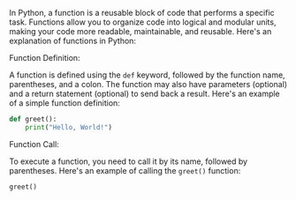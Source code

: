 In Python, a function is a reusable block of code that performs a specific task. Functions allow you to organize code into logical and modular units, making your code more readable, maintainable, and reusable. Here's an explanation of functions in Python:

Function Definition:

A function is defined using the `def` keyword, followed by the function name, parentheses, and a colon. The function may also have parameters (optional) and a return statement (optional) to send back a result. Here's an example of a simple function definition:
```python
def greet():
    print("Hello, World!")
```

Function Call:

To execute a function, you need to call it by its name, followed by parentheses. Here's an example of calling the `greet()` function:
```python
greet()
```

